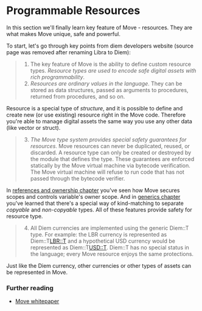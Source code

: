# Programmable Resources

In this section we'll finally learn key feature of Move - resources. They are what makes Move unique, safe and powerful.

To start, let's go through key points from diem developers website (source page was removed after renaming Libra to Diem):

> 1. The key feature of Move is the ability to define custom resource types. *Resource types are used to encode safe digital assets with rich programmability*.
> 2. *Resources are ordinary values in the language*. They can be stored as data structures, passed as arguments to procedures, returned from procedures, and so on.

Resource is a special type of *structure*, and it is possible to define and create new (or use existing) resource right in the Move code. Therefore you're able to manage digital assets the same way you use any other data (like vector or struct).

> 3. *The Move type system provides special safety guarantees for resources*. Move resources can never be duplicated, reused, or discarded. A resource type can only be created or destroyed by the module that defines the type. These guarantees are enforced statically by the Move virtual machine via bytecode verification. The Move virtual machine will refuse to run code that has not passed through the bytecode verifier.

In [references and ownership chapter](/ownership.md) you've seen how Move secures scopes and controls variable's owner scope. And in [generics chapter](/generics.md) you've learned that there's a special way of kind-matching to separate *copyable* and *non-copyable* types. All of these features provide safety for resource type.

> 4. All Diem currencies are implemented using the generic Diem::T type. For example: the LBR currency is represented as Diem::T<LBR::T> and a hypothetical USD currency would be represented as Diem::T<USD::T>. Diem::T has no special status in the language; every Move resource enjoys the same protections.

Just like the Diem currency, other currencies or other types of assets can be represented in Move.

### Further reading

- [Move whitepaper](https://developers.diem.com/docs/technical-papers/move-paper/)
<!-- - [Diem Coin in standard library](https://github.com/diem/diem/blob/master/language/stdlib/modules/LBR.move) -->
<!-- - [Move language page on developers website](https://developers.diem.com/docs/crates/move-language) -->
